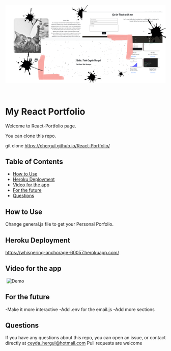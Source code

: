 <p align="center">
  <img src="./Assets/page.png" />
</p>

<br>

# My React Portfolio

Welcome to React-Portfolio page. 

You can clone this repo.

git clone https://chergul.github.io/React-Portfolio/

## Table of Contents
* [How to Use](#how-to-use)
* [Heroku Deployment](#heroku-deployment)
* [Video for the app](#video-for-the-app)
* [For the future](#for-the-future)
* [Questions](#questions)

## How to Use

Change general.js file to get your Personal Porfolio.

## Heroku Deployment

https://whispering-anchorage-60057.herokuapp.com/

## Video for the app
​
![Demo](./Assets/demo.gif)

## For the future

-Make it more interactive
-Add .env for the email.js
-Add more sections

## Questions
If you have any questions about this repo, you can open an issue, or contact directly at 
ceyda_hergul@hotmail.com
Pull requests are welcome